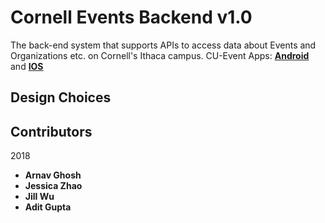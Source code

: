 Cornell Events Backend v1.0
======
The back-end system that supports APIs to access data about Events and Organizations etc. on Cornell's Ithaca campus. 
CU-Event Apps: [**Android**](https://github.com/cornell-dti/events-manager-android) and [**IOS**](https://github.com/cornell-dti/events-manager-android)

Design Choices
------

Contributors
------
2018
* **Arnav Ghosh**
* **Jessica Zhao**
* **Jill Wu**
* **Adit Gupta**
